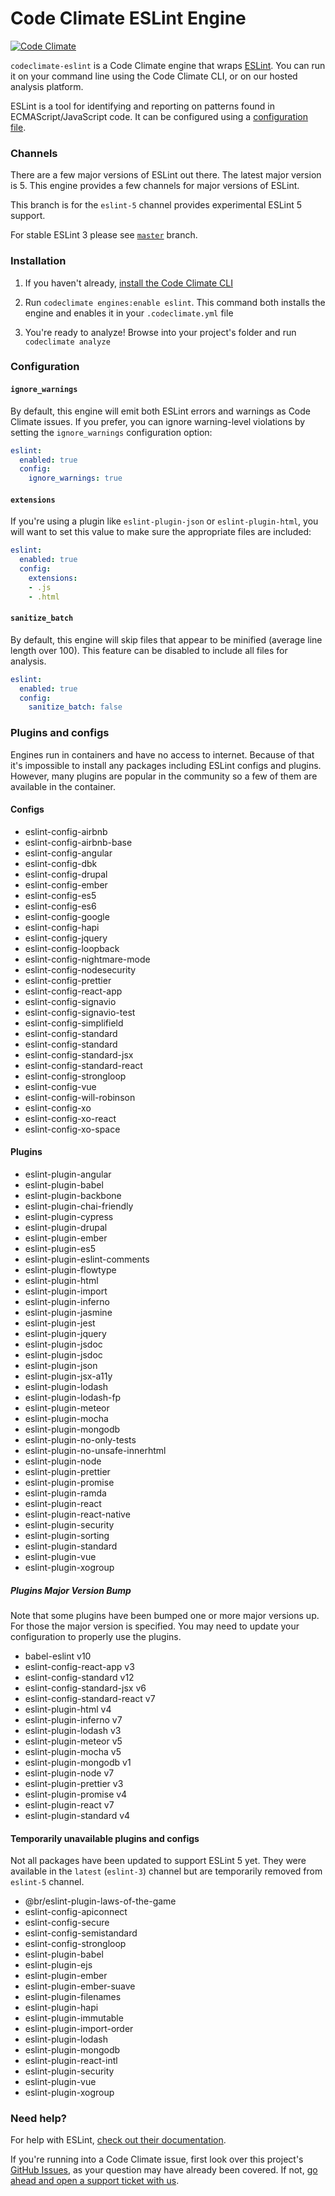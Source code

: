 # Code Climate ESLint Engine

[![Code Climate][badge]][repo]

[badge]: https://codeclimate.com/github/codeclimate/codeclimate-eslint/badges/gpa.svg
[repo]: https://codeclimate.com/repos/github/codeclimate-eslint

`codeclimate-eslint` is a Code Climate engine that wraps [ESLint][]. You can run
it on your command line using the Code Climate CLI, or on our hosted analysis
platform.

ESLint is a tool for identifying and reporting on patterns found in
ECMAScript/JavaScript code. It can be configured using a [configuration
file][config].

[config]: http://eslint.org/docs/user-guide/configuring#using-configuration-files

### Channels

There are a few major versions of ESLint out there. The latest major version
is 5. This engine provides a few channels for major versions of ESLint.

This branch is for the `eslint-5` channel provides experimental ESLint 5
support.

For stable ESLint 3 please see [`master`][] branch.

[`master`]: https://github.com/codeclimate/codeclimate-eslint/tree/master

### Installation

1. If you haven't already, [install the Code Climate CLI][CLI]

2. Run `codeclimate engines:enable eslint`. This command both installs the
   engine and enables it in your `.codeclimate.yml` file

3. You're ready to analyze! Browse into your project's folder and run
   `codeclimate analyze`

[cli]: https://github.com/codeclimate/codeclimate

### Configuration

#### `ignore_warnings`

By default, this engine will emit both ESLint errors and warnings as Code
Climate issues. If you prefer, you can ignore warning-level violations by
setting the `ignore_warnings` configuration option:

```yaml
eslint:
  enabled: true
  config:
    ignore_warnings: true
```

#### `extensions`

If you're using a plugin like `eslint-plugin-json` or `eslint-plugin-html`, you
will want to set this value to make sure the appropriate files are included:

```yaml
eslint:
  enabled: true
  config:
    extensions:
    - .js
    - .html
```

#### `sanitize_batch`

By default, this engine will skip files that appear to be minified (average line
length over 100). This feature can be disabled to include all files for
analysis.

```yaml
eslint:
  enabled: true
  config:
    sanitize_batch: false
```


### Plugins and configs

Engines run in containers and have no access to internet. Because of that it's
impossible to install any packages including ESLint configs and plugins.
However, many plugins are popular in the community so a few of them are
available in the container.


#### Configs

* eslint-config-airbnb
* eslint-config-airbnb-base
* eslint-config-angular
* eslint-config-dbk
* eslint-config-drupal
* eslint-config-ember
* eslint-config-es5
* eslint-config-es6
* eslint-config-google
* eslint-config-hapi
* eslint-config-jquery
* eslint-config-loopback
* eslint-config-nightmare-mode
* eslint-config-nodesecurity
* eslint-config-prettier
* eslint-config-react-app
* eslint-config-signavio
* eslint-config-signavio-test
* eslint-config-simplifield
* eslint-config-standard
* eslint-config-standard
* eslint-config-standard-jsx
* eslint-config-standard-react
* eslint-config-strongloop
* eslint-config-vue
* eslint-config-will-robinson
* eslint-config-xo
* eslint-config-xo-react
* eslint-config-xo-space

#### Plugins

* eslint-plugin-angular
* eslint-plugin-babel
* eslint-plugin-backbone
* eslint-plugin-chai-friendly
* eslint-plugin-cypress
* eslint-plugin-drupal
* eslint-plugin-ember
* eslint-plugin-es5
* eslint-plugin-eslint-comments
* eslint-plugin-flowtype
* eslint-plugin-html
* eslint-plugin-import
* eslint-plugin-inferno
* eslint-plugin-jasmine
* eslint-plugin-jest
* eslint-plugin-jquery
* eslint-plugin-jsdoc
* eslint-plugin-jsdoc
* eslint-plugin-json
* eslint-plugin-jsx-a11y
* eslint-plugin-lodash
* eslint-plugin-lodash-fp
* eslint-plugin-meteor
* eslint-plugin-mocha
* eslint-plugin-mongodb
* eslint-plugin-no-only-tests
* eslint-plugin-no-unsafe-innerhtml
* eslint-plugin-node
* eslint-plugin-prettier
* eslint-plugin-promise
* eslint-plugin-ramda
* eslint-plugin-react
* eslint-plugin-react-native
* eslint-plugin-security
* eslint-plugin-sorting
* eslint-plugin-standard
* eslint-plugin-vue
* eslint-plugin-xogroup

##### Plugins Major Version Bump

Note that some plugins have been bumped one or more major versions up. For those
the major version is specified. You may need to update your configuration to
properly use the plugins.

* babel-eslint v10
* eslint-config-react-app v3
* eslint-config-standard v12
* eslint-config-standard-jsx v6
* eslint-config-standard-react v7
* eslint-plugin-html v4
* eslint-plugin-inferno v7
* eslint-plugin-lodash v3
* eslint-plugin-meteor v5
* eslint-plugin-mocha v5
* eslint-plugin-mongodb v1
* eslint-plugin-node v7
* eslint-plugin-prettier v3
* eslint-plugin-promise v4
* eslint-plugin-react v7
* eslint-plugin-standard v4

#### Temporarily unavailable plugins and configs

Not all packages have been updated to support ESLint 5 yet.
They were available in the `latest` (`eslint-3`) channel but are temporarily
removed from `eslint-5` channel.

* @br/eslint-plugin-laws-of-the-game
* eslint-config-apiconnect
* eslint-config-secure
* eslint-config-semistandard
* eslint-config-strongloop
* eslint-plugin-babel
* eslint-plugin-ejs
* eslint-plugin-ember
* eslint-plugin-ember-suave
* eslint-plugin-filenames
* eslint-plugin-hapi
* eslint-plugin-immutable
* eslint-plugin-import-order
* eslint-plugin-lodash
* eslint-plugin-mongodb
* eslint-plugin-react-intl
* eslint-plugin-security
* eslint-plugin-vue
* eslint-plugin-xogroup


### Need help?

For help with ESLint, [check out their documentation][eslint-docs].

If you're running into a Code Climate issue, first look over this project's
[GitHub Issues][issues], as your question may have already been covered. If not,
[go ahead and open a support ticket with us][help].

[issues]: https://github.com/codeclimate/codeclimate-eslint/issues
[help]: https://codeclimate.com/help

[eslint]: http://eslint.org
[eslint-docs]: http://eslint.org/docs/user-guide/
